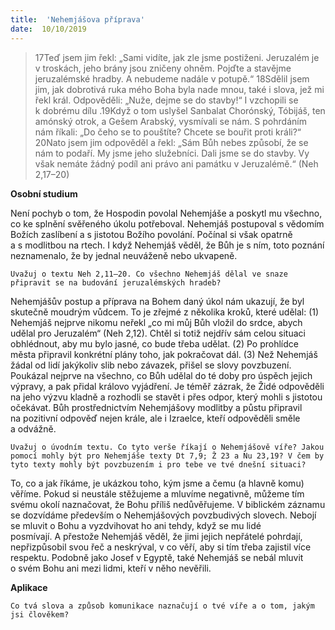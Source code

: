 ```yaml
---
title:  'Nehemjášova příprava'
date:  10/10/2019
---
```


> <p></p>
> 17Teď jsem jim řekl: „Sami vidíte, jak zle jsme postiženi. Jeruzalém je v troskách, jeho brány jsou zničeny ohněm. Pojďte a stavějme jeruzalémské hradby. A nebudeme nadále v potupě.“ 18Sdělil jsem jim, jak dobrotivá ruka mého Boha byla nade mnou, také i slova, jež mi řekl král. Odpověděli: „Nuže, dejme se do stavby!“ I vzchopili se k dobrému dílu .19Když o tom uslyšel Sanbalat Chorónský, Tóbijáš, ten amónský otrok, a Gešem Arabský, vysmívali se nám. S pohrdáním nám říkali: „Do čeho se to pouštíte? Chcete se bouřit proti králi?“ 20Nato jsem jim odpověděl a řekl: „Sám Bůh nebes způsobí, že se nám to podaří. My jsme jeho služebníci. Dali jsme se do stavby. Vy však nemáte žádný podíl ani právo ani památku v Jeruzalémě.“ (Neh 2,17–20)

**Osobní studium**

Není pochyb o tom, že Hospodin povolal Nehemjáše a poskytl mu všechno, co ke splnění svěřeného úkolu potřeboval. Nehemjáš postupoval s vědomím Božích zaslíbení a s jistotou Božího povolání. Počínal si však opatrně a s modlitbou na rtech. I když Nehemjáš věděl, že Bůh je s ním, toto poznání neznamenalo, že by jednal neuváženě nebo ukvapeně.

`Uvažuj o textu Neh 2,11–20. Co všechno Nehemjáš dělal ve snaze připravit se na budování jeruzalémských hradeb?`

Nehemjášův postup a příprava na Bohem daný úkol nám ukazují, že byl skutečně moudrým vůdcem. To je zřejmé z několika kroků, které udělal: (1) Nehemjáš nejprve nikomu neřekl „co mi můj Bůh vložil do srdce, abych udělal pro Jeruzalém“ (Neh 2,12). Chtěl si totiž nejdřív sám celou situaci obhlédnout, aby mu bylo jasné, co bude třeba udělat. (2) Po prohlídce města připravil konkrétní plány toho, jak pokračovat dál. (3) Než Nehemjáš žádal od lidí jakýkoliv slib nebo závazek, přišel se slovy povzbuzení. Poukázal nejprve na všechno, co Bůh udělal do té doby pro úspěch jejich výpravy, a pak přidal královo vyjádření. Je téměř zázrak, že Židé odpověděli na jeho výzvu kladně a rozhodli se stavět i přes odpor, který mohli s jistotou očekávat. Bůh prostřednictvím Nehemjášovy modlitby a půstu připravil na pozitivní odpověď nejen krále, ale i Izraelce, kteří odpověděli směle a odvážně.

`Uvažuj o úvodním textu. Co tyto verše ří­kají o Nehemjášově víře? Jakou pomocí mo­hly být pro Nehemjáše texty Dt 7,9; Ž 23 a Nu 23,19? V čem by tyto texty mohly být po­vzbu­zením i pro tebe ve tvé dnešní situaci?`

To, co a jak říkáme, je ukázkou toho, kým jsme a čemu (a hlavně komu) věříme. Pokud si neustále stěžujeme a mluvíme negativně, můžeme tím svému okolí naznačovat, že Bohu příliš nedůvěřujeme. V biblickém záznamu se dozvídáme především o Nehemjášových povzbudivých slovech. Nebojí se mluvit o Bohu a vyzdvihovat ho ani tehdy, když se mu lidé posmívají. A přestože Nehemjáš věděl, že jimi jejich nepřátelé pohrdají, nepřizpůsobil svou řeč a neskrýval, v co věří, aby si tím třeba zajistil více respektu. Podobně jako Josef v Egyptě, také Nehemjáš se nebál mluvit o svém Bohu ani mezi lidmi, kteří v něho nevěřili.

**Aplikace**

`Co tvá slova a způsob komunikace naznačují o tvé víře a o tom, jakým jsi člověkem?`